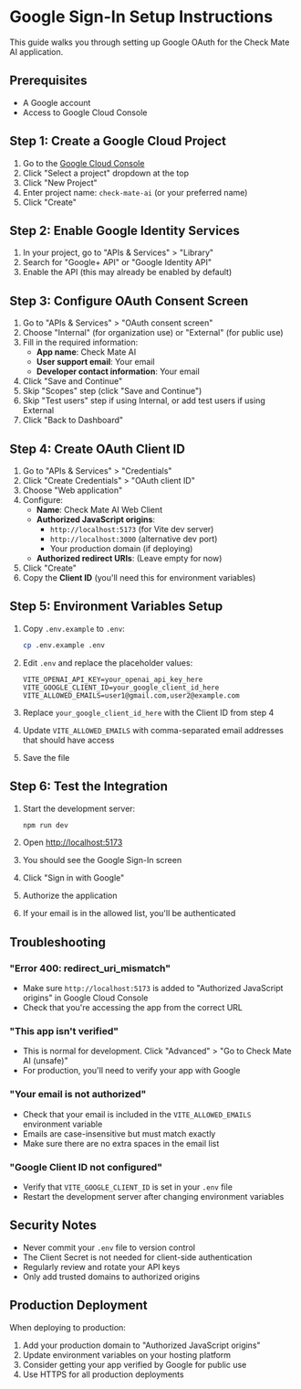 # Google Sign-In Setup Instructions

This guide walks you through setting up Google OAuth for the Check Mate AI application.

## Prerequisites

- A Google account
- Access to Google Cloud Console

## Step 1: Create a Google Cloud Project

1. Go to the [Google Cloud Console](https://console.cloud.google.com/)
2. Click "Select a project" dropdown at the top
3. Click "New Project"
4. Enter project name: `check-mate-ai` (or your preferred name)
5. Click "Create"

## Step 2: Enable Google Identity Services

1. In your project, go to "APIs & Services" > "Library"
2. Search for "Google+ API" or "Google Identity API"
3. Enable the API (this may already be enabled by default)

## Step 3: Configure OAuth Consent Screen

1. Go to "APIs & Services" > "OAuth consent screen"
2. Choose "Internal" (for organization use) or "External" (for public use)
3. Fill in the required information:
   - **App name**: Check Mate AI
   - **User support email**: Your email
   - **Developer contact information**: Your email
4. Click "Save and Continue"
5. Skip "Scopes" step (click "Save and Continue")
6. Skip "Test users" step if using Internal, or add test users if using External
7. Click "Back to Dashboard"

## Step 4: Create OAuth Client ID

1. Go to "APIs & Services" > "Credentials"
2. Click "Create Credentials" > "OAuth client ID"
3. Choose "Web application"
4. Configure:
   - **Name**: Check Mate AI Web Client
   - **Authorized JavaScript origins**:
     - `http://localhost:5173` (for Vite dev server)
     - `http://localhost:3000` (alternative dev port)
     - Your production domain (if deploying)
   - **Authorized redirect URIs**: (Leave empty for now)
5. Click "Create"
6. Copy the **Client ID** (you'll need this for environment variables)

## Step 5: Environment Variables Setup

1. Copy `.env.example` to `.env`:
   ```bash
   cp .env.example .env
   ```

2. Edit `.env` and replace the placeholder values:
   ```env
   VITE_OPENAI_API_KEY=your_openai_api_key_here
   VITE_GOOGLE_CLIENT_ID=your_google_client_id_here
   VITE_ALLOWED_EMAILS=user1@gmail.com,user2@example.com
   ```

3. Replace `your_google_client_id_here` with the Client ID from step 4
4. Update `VITE_ALLOWED_EMAILS` with comma-separated email addresses that should have access
5. Save the file

## Step 6: Test the Integration

1. Start the development server:
   ```bash
   npm run dev
   ```

2. Open [http://localhost:5173](http://localhost:5173)
3. You should see the Google Sign-In screen
4. Click "Sign in with Google"
5. Authorize the application
6. If your email is in the allowed list, you'll be authenticated

## Troubleshooting

### "Error 400: redirect_uri_mismatch"
- Make sure `http://localhost:5173` is added to "Authorized JavaScript origins" in Google Cloud Console
- Check that you're accessing the app from the correct URL

### "This app isn't verified"
- This is normal for development. Click "Advanced" > "Go to Check Mate AI (unsafe)"
- For production, you'll need to verify your app with Google

### "Your email is not authorized"
- Check that your email is included in the `VITE_ALLOWED_EMAILS` environment variable
- Emails are case-insensitive but must match exactly
- Make sure there are no extra spaces in the email list

### "Google Client ID not configured"
- Verify that `VITE_GOOGLE_CLIENT_ID` is set in your `.env` file
- Restart the development server after changing environment variables

## Security Notes

- Never commit your `.env` file to version control
- The Client Secret is not needed for client-side authentication
- Regularly review and rotate your API keys
- Only add trusted domains to authorized origins

## Production Deployment

When deploying to production:

1. Add your production domain to "Authorized JavaScript origins"
2. Update environment variables on your hosting platform
3. Consider getting your app verified by Google for public use
4. Use HTTPS for all production deployments